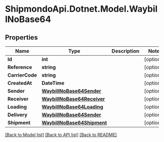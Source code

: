 # ShipmondoApi.Dotnet.Model.WaybillNoBase64

## Properties

Name | Type | Description | Notes
------------ | ------------- | ------------- | -------------
**Id** | **int** |  | [optional] 
**Reference** | **string** |  | [optional] 
**CarrierCode** | **string** |  | [optional] 
**CreatedAt** | **DateTime** |  | [optional] 
**Sender** | [**WaybillNoBase64Sender**](WaybillNoBase64Sender.md) |  | [optional] 
**Receiver** | [**WaybillNoBase64Receiver**](WaybillNoBase64Receiver.md) |  | [optional] 
**Loading** | [**WaybillNoBase64Loading**](WaybillNoBase64Loading.md) |  | [optional] 
**Delivery** | [**WaybillNoBase64Sender**](WaybillNoBase64Sender.md) |  | [optional] 
**Shipment** | [**WaybillNoBase64Shipment**](WaybillNoBase64Shipment.md) |  | [optional] 

[[Back to Model list]](../README.md#documentation-for-models) [[Back to API list]](../README.md#documentation-for-api-endpoints) [[Back to README]](../README.md)

